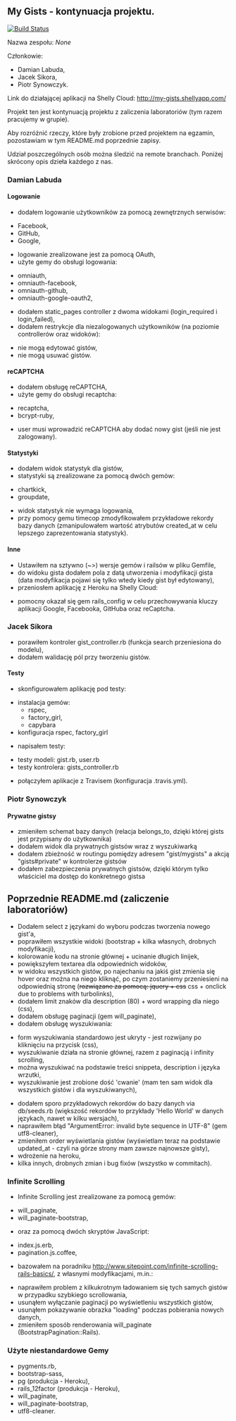 ## My Gists - kontynuacja projektu.

[![Build Status](https://travis-ci.org/kaka2991/my_gists.svg)](https://travis-ci.org/kaka2991/my_gists)

Nazwa zespołu: *None*

Członkowie:
- Damian Labuda,
- Jacek Sikora,
- Piotr Synowczyk.

Link do działającej aplikacji na Shelly Cloud: http://my-gists.shellyapp.com/

Projekt ten jest kontynuacją projektu z zaliczenia laboratoriów (tym razem pracujemy w grupie).

Aby rozróżnić rzeczy, które były zrobione przed projektem na egzamin, pozostawiam w tym README.md poprzednie zapisy.

Udział poszczególnych osób można śledzić na remote branchach. Poniżej skrócony opis dzieła każdego z nas.


### Damian Labuda

#### Logowanie
* dodałem logowanie użytkowników za pomocą zewnętrznych serwisów:
 - Facebook,
 - GitHub,
 - Google,
* logowanie zrealizowane jest za pomocą OAuth,
* użyte gemy do obsługi logowania:
 - omniauth,
 - omniauth-facebook,
 - omniauth-github,
 - omniauth-google-oauth2,
* dodałem static_pages controller z dwoma widokami (login_required i login_failed),
* dodałem restrykcje dla niezalogowanych użytkowników (na poziomie controllerów oraz widoków):
 - nie mogą edytować gistów,
 - nie mogą usuwać gistów.

#### reCAPTCHA
* dodałem obsługę reCAPTCHA,
* użyte gemy do obsługi recaptcha:
 - recaptcha,
 - bcrypt-ruby,
* user musi wprowadzić reCAPTCHA aby dodać nowy gist (jeśli nie jest zalogowany).

#### Statystyki
* dodałem widok statystyk dla gistów,
* statystyki są zrealizowane za pomocą dwóch gemów:
 - chartkick,
 - groupdate,
* widok statystyk nie wymaga logowania,
* przy pomocy gemu timecop zmodyfikowałem przykładowe rekordy bazy danych (zmanipulowałem wartość atrybutów created_at w celu lepszego zaprezentowania statystyk).

#### Inne
* Ustawiłem na sztywno (~>) wersje gemów i railsów w pliku Gemfile,
* do widoku gista dodałem pola z datą utworzenia i modyfikacji gista (data modyfikacja pojawi się tylko wtedy kiedy gist był edytowany),
* przeniosłem aplikację z Heroku na Shelly Cloud:
 - pomocny okazał się gem rails_config w celu przechowywania kluczy aplikacji Google, Facebooka, GitHuba oraz reCaptcha.


### Jacek Sikora
* porawiłem kontroler gist_controller.rb (funkcja search przeniesiona do modelu),
* dodałem walidację pól przy tworzeniu gistów.

#### Testy
* skonfigurowałem aplikację pod testy:
 - instalacja gemów: 
 	- rspec, 
 	- factory_girl,
 	- capybara
 - konfiguracja rspec, factory_girl
* napisałem testy:
 - testy modeli: gist.rb, user.rb
 - testy kontrolera: gists_controller.rb
* połączyłem aplikacje z Travisem (konfiguracja .travis.yml).

### Piotr Synowczyk
#### Prywatne gistsy
* zmieniłem schemat bazy danych (relacja belongs_to, dzięki której gists jest przypisany do użytkownika)
* dodałem widok dla prywatnych gistsów wraz z wyszukiwarką
* dodałem zbieżność w routingu pomiędzy adresem "gist/mygists" a akcją "gists#private" w kontrolerze gistsów
* dodałem zabezpieczenia prywatnych gistsów, dzięki którym tylko właściciel ma dostęp do konkretnego gistsa


## Poprzednie README.md (zaliczenie laboratoriów)

* Dodałem select z językami do wyboru podczas tworzenia nowego gist'a,
* poprawiłem wszystkie widoki (bootstrap + kilka własnych, drobnych modyfikacji),
* kolorowanie kodu na stronie głównej + ucinanie długich linijek,
* powiększyłem textarea dla odpowiednich widoków,
* w widoku wszystkich gistów, po najechaniu na jakiś gist zmienia się hover oraz można na niego kliknąć, po czym zostaniemy przeniesieni na odpowiednią stronę (~~rozwiązane za pomocą: jquery + css~~ css + onclick due to problems with turbolinks),
* dodałem limit znaków dla description (80) + word wrapping dla niego (css),
* dodałem obsługę paginacji (gem will_paginate),
* dodałem obsługę wyszukiwania:
 - form wyszukiwania standardowo jest ukryty - jest rozwijany po kliknięciu na przycisk (css),
 - wyszukiwanie działa na stronie głównej, razem z paginacją i infinity scrolling,
 - można wyszukiwać na podstawie treści snippeta, description i języka wrzutki,
 - wyszukiwanie jest zrobione dość 'cwanie' (mam ten sam widok dla wszystkich gistów i dla wyszukiwanych),
* dodałem sporo przykładowych rekordów do bazy danych via db/seeds.rb (większość rekordów to przykłady 'Hello World' w danych językach, nawet w kilku wersjach),
* naprawiłem błąd "ArgumentError: invalid byte sequence in UTF-8" (gem utf8-cleaner),
* zmieniłem order wyświetlania gistów (wyświetlam teraz na podstawie updated_at - czyli na górze strony mam zawsze najnowsze gisty),
* wdrożenie na heroku,
* kilka innych, drobnych zmian i bug fixów (wszystko w commitach).

### Infinite Scrolling

* Infinite Scrolling jest zrealizowane za pomocą gemów:
 - will_paginate,
 - will_paginate-bootstrap,
* oraz za pomocą dwóch skryptów JavaScript:
 - index.js.erb,
 - pagination.js.coffee,
* bazowałem na poradniku http://www.sitepoint.com/infinite-scrolling-rails-basics/, z własnymi modyfikacjami, m.in.:
 - naprawiłem problem z kilkukrotnym ładowaniem się tych samych gistów w przypadku szybkiego scrollowania,
 - usunąłem wyłączanie paginacji po wyświetleniu wszystkich gistów,
 - usunąłem pokazywanie obrazka "loading" podczas pobierania nowych danych,
 - zmieniłem sposób renderowania will_paginate (BootstrapPagination::Rails).

### Użyte niestandardowe Gemy

* pygments.rb,
* bootstrap-sass,
* pg (produkcja - Heroku),
* rails_12factor (produkcja - Heroku),
* will_paginate,
* will_paginate-bootstrap,
* utf8-cleaner.
